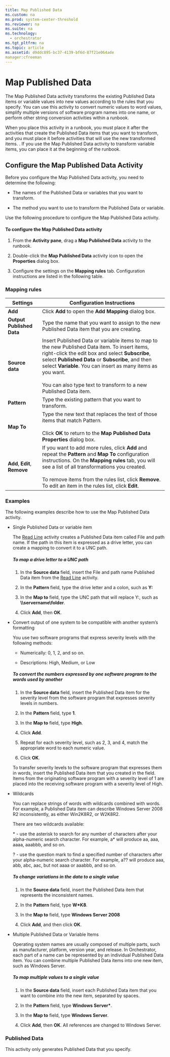 ```yaml
---
title: Map Published Data
ms.custom: na
ms.prod: system-center-threshold
ms.reviewer: na
ms.suite: na
ms.technology: 
  - orchestrator
ms.tgt_pltfrm: na
ms.topic: article
ms.assetid: d9ddc895-bc37-4139-bf6d-87f21e064ade
manager:cfreeman
---
```

# Map Published Data
The Map Published Data activity transforms the existing Published Data items or variable values into new values according to the rules that you specify. You can use this activity to convert numeric values to word values, simplify multiple versions of software program names into one name, or perform other string conversion activities within a runbook.  
  
When you place this activity in a runbook, you must place it after the activities that create the Published Data items that you want to transform, and you must place it before activities that will use the new transformed items. . If you use the Map Published Data activity to transform variable items, you can place it at the beginning of the runbook.  
  
## Configure the Map Published Data Activity  
Before you configure the Map Published Data activity, you need to determine the following:  
  
-   The names of the Published Data or variables that you want to transform.  
  
-   The method you want to use to transform the Published Data or variable.  
  
Use the following procedure to configure the Map Published Data activity.  
  
#### To configure the Map Published Data activity  
  
1.  From the **Activity pane**, drag a **Map Published Data** activity to the runbook.  
  
2.  Double\-click the **Map Published Data** activity icon to open the **Properties** dialog box.  
  
3.  Configure the settings on the **Mapping rules** tab. Configuration instructions are listed in the following table.  
  
### Mapping rules  
  
|Settings|Configuration Instructions|  
|------------|------------------------------|  
|**Add**|Click **Add** to open the **Add Mapping** dialog box.|  
|**Output Published Data**|Type the name that you want to assign to the new Published Data item that you are creating.|  
|**Source data**|Insert Published Data or variable items to map to the new Published Data item. To insert items, right\-click the edit box and select **Subscribe**,   select **Published Data** or **Subscribe**, and then select **Variable**.  You can insert as many items as you want.<br /><br />You can also type text to transform to a new Published Data item.|  
|**Pattern**|Type the existing pattern that you want to transform.|  
|**Map To**|Type the new text that replaces the text of those items that match Pattern.<br /><br />Click **OK** to return to the **Map Published Data Properties** dialog box.|  
|**Add**, **Edit**, **Remove**|If you want to add more rules, click **Add** and repeat the **Pattern** and **Map To** configuration instructions. On the **Mapping rules** tab, you will see a list of all transformations you created.<br /><br />To remove items from the rules list, click **Remove**. To edit an item in the rules list, click **Edit**.|  
  
### Examples  
The following examples describe how to use the Map Published Data activity.  
  
-   Single Published Data or variable item  
  
    The [Read Line](../../orch/reference/Read-Line.md) activity creates a Published Data item called File and path name. If the path in this item is expressed as a drive letter, you can create a mapping to convert it to a UNC path.  
  
    ##### To map a drive letter to a UNC path  
  
    1.  In the **Source data** field, insert the File and path name Published Data item from the [Read Line](../../orch/reference/Read-Line.md) activity.  
  
    2.  In the **Pattern** field, type the drive letter and a colon, such as **Y:**  
  
    3.  In the **Map to** field, type the UNC path that will replace Y:, such as **\\\\servername\\folder**.  
  
    4.  Click **Add**, then **OK**.  
  
-   Convert output of one system to be compatible with another system’s formatting  
  
    You use two software programs that express severity levels with the following methods:  
  
    -   Numerically: 0, 1, 2, and so on.  
  
    -   Descriptions: High, Medium, or Low  
  
    ##### To convert the numbers expressed by one software program to the words used by another  
  
    1.  In the **Source data** field, insert the Published Data item for the severity level from the software program that expresses severity levels in numbers.  
  
    2.  In the **Pattern** field, type **1**.  
  
    3.  In the **Map to** field, type **High**.  
  
    4.  Click **Add**.  
  
    5.  Repeat for each severity level, such as 2, 3, and 4, match the appropriate word to each numeric value.  
  
    6.  Click **OK**.  
  
    To transfer severity levels to the software program that expresses them in words, insert the Published Data item that you created in the field. Items from the originating software program with a severity level of 1 are placed into the receiving software program with a severity level of High.  
  
-   Wildcards  
  
    You can replace strings of words with wildcards combined with words. For example, a Published Data item can describe Windows Server 2008 R2 inconsistently, as either Win2K8R2, or W2K8R2.  
  
    There are two wildcards available:  
  
    \* \- use the asterisk to search for any number of characters after your alpha\-numeric search character. For example, a\* will produce aa, aaa, aaaa, aaabbb, and so on.  
  
    ? \- use the question mark to find a specified number of characters after your alpha\-numeric search character. For example, a?? will produce aaa, abb, abc, aac, but not aaaa or aaabbb, and so on.  
  
    ##### To change variations in the data to a single value  
  
    1.  In the **Source data** field, insert the Published Data item that represents the inconsistent names.  
  
    2.  In the **Pattern** field, type **W\*K8**.  
  
    3.  In the **Map to** field, type **Windows Server 2008**  
  
    4.  Click **Add**, and then click **OK**.  
  
-   Multiple Published Data or Variable Items  
  
    Operating system names are usually composed of multiple parts, such as manufacturer, platform, version year, and release. In Orchestrator, each part of a name can be represented by an individual Published Data item. You can combine multiple Published Data items into one new item, such as Windows Server.  
  
    ##### To map multiple values to a single value  
  
    1.  In the **Source data** field, insert each Published Data item that you want to combine into the new item, separated by spaces.  
  
    2.  In the **Pattern** field, type **Windows Server\***.  
  
    3.  In the **Map to** field, type **Windows Server**.  
  
    4.  Click **Add**, then **OK**. All references are changed to Windows Server.  
  
### Published Data  
This activity only generates Published Data that you specify.  
  
